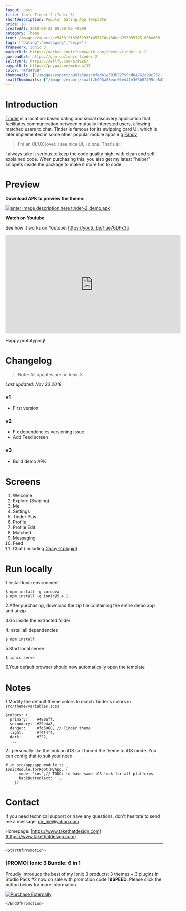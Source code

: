 ```yaml
---
layout: post
title: Ionic Tinder 2 (Ionic 3)
shortDescription: Popular Dating App Template 
price: 18
createdAt: 2018-08-28 00:00:00 +0800
category: Theme
icon: /images/export/ce5433f2182852935f455178e430dca795095775-600x600.jpg
tags: ["dating","messaging","swipe"]
framework: Ionic 3
marketUrl: https://market.ionicframework.com/themes/tinder-ui-2
gumroadUrl: https://gum.co/ionic-tinder-2
sellfyUrl: https://sellfy.com/p/a9Zb/
paypalUrl: https://paypal.me/mrhieu/18
color: "#fd4f68"
thumbnails: ["/images/export/b993a58eac0fed41e303b52795cd84762d90c252-1242x2208.jpg","/images/export/324a396fe6972d5cfb876f1ccfdfbef2e529c79b-1242x2208.jpg","/images/export/132a3fa7896d2d64f41da88e29d60b95e12b54e8-1242x2208.jpg","/images/export/41e666edbc69b9ab9be71cea8c810a0c381041d6-1242x2208.jpg","/images/export/6c9f4c6fb7faa990d0600a1f3621f59c578e0c96-1242x2208.jpg","/images/export/fef558048546721fdbd64285be6f702a433e7223-1242x2208.jpg","/images/export/a3fb85bf2b87b18a6c7d31e6252e18b8d2461a31-665x1182.jpg"]
smallThumbnails: ["/images/export/small/b993a58eac0fed41e303b52795cd84762d90c252-1242x2208.jpg","/images/export/small/324a396fe6972d5cfb876f1ccfdfbef2e529c79b-1242x2208.jpg","/images/export/small/132a3fa7896d2d64f41da88e29d60b95e12b54e8-1242x2208.jpg"]
---
```


# Introduction

[Tinder](https://tinder.com/) is a location-based dating and social discovery application that facilitates communication between mutually interested users, allowing matched users to chat. Tinder is famous for its swipping card UI, which is later implemented in some other popular mobile apps e.g [Fancy](https://fancy.com/) 

> I'm an UI/UX lover. I see nice UI, I clone. That's all!

I always take it serious to keep the code quality high, with clean and self-explained code. When purchasing this, you also get my latest "helper" snippets inside the package to make it more fun to code.

# Preview



**Download APK to preview the theme:** 

[![enter image description here](https://lh3.googleusercontent.com/MIkXV-iIhrxPG5tZn8QTglczrISwLwebr8QmCKcJFN6NL0eNLf5GqWltrefAZwzAwh2r4RPk=w96-h96-e365)
tinder-2_demo.apk](http://bit.ly/2r2TUmC)


**Watch on Youtube**

See how it works on Youtube: https://youtu.be/1iue76Dhx3o

<iframe width="560" height="315" src="https://www.youtube.com/embed/1iue76Dhx3o" frameborder="0" allow="accelerometer; autoplay; encrypted-media; gyroscope; picture-in-picture" allowfullscreen></iframe>


Happy prototyping!


# Changelog

> Note: All updates are on Ionic 3

*Last updated: Nov 23 2018*

### v1

* First version

### v2

* Fix dependencies versioning issue
* Add Feed screen

### v3
	
* Build demo APK

# Screens

1. Welcome
2. Explore (Swiping)
3. Me
4. Settings
5. Tinder Plus
6. Profile
7. Profile Edit
8. Matched
9. Messaging
10. Feed 
11. Chat (including [Giphy-2 plugin](https://market.ionicframework.com/plugins/ionic-giphy-2))  

# Run locally
1.Install Ionic environment

```
$ npm install -g cordova
$ npm install -g ionic@5.4.1
```

2.After purchasing, download the zip file containing the entire demo app and unzip

3.Go inside the extracted folder

4.Install all dependencies

```
$ npm install
```

5.Start local server
```
$ ionic serve
```

6.Your default browser should now automatically open the template


# Notes

1.Modify the default theme colors to match Tinder's colors in `src/theme/variables.scss`

```
$colors: (
  primary:    #488aff,
  secondary:  #22e4a8,
  danger:     #fd5068, // Tinder theme
  light:      #f4f4f4,
  dark:       #222,
  ...
```

2.I personally like the look on iOS so I forced the theme to iOS mode. You can config that to suit your need

```
# in src/app/app.module.ts
IonicModule.forRoot(MyApp, {
      mode: 'ios',// TODO: to have same iOS look for all platforms
      backButtonText: '',
    })
```

# Contact
If you need technical support or have any questions, don't hesitate to send me a message: [mr_hie@yahoo.com](mailto:mr_hie@yahoo.com)

Homepage: [https://www.takethatdesign.com](https://www.takethatdesign.com)


------------------

`<StartOfPromotion>`
### [PROMO] Ionic 3 Bundle: 6 in 1
Proudly introduce the best of my Ionic 3 products: 3 themes + 3 plugins in Studio Pack #2  now on sale with promotion code **19SPEED**. Please click the button below for more information.

[![Purchase Externally](http://bit.ly/2E4p4z3)](https://gum.co/ionic3-ui-bundle)

`</EndOfPromotion>`